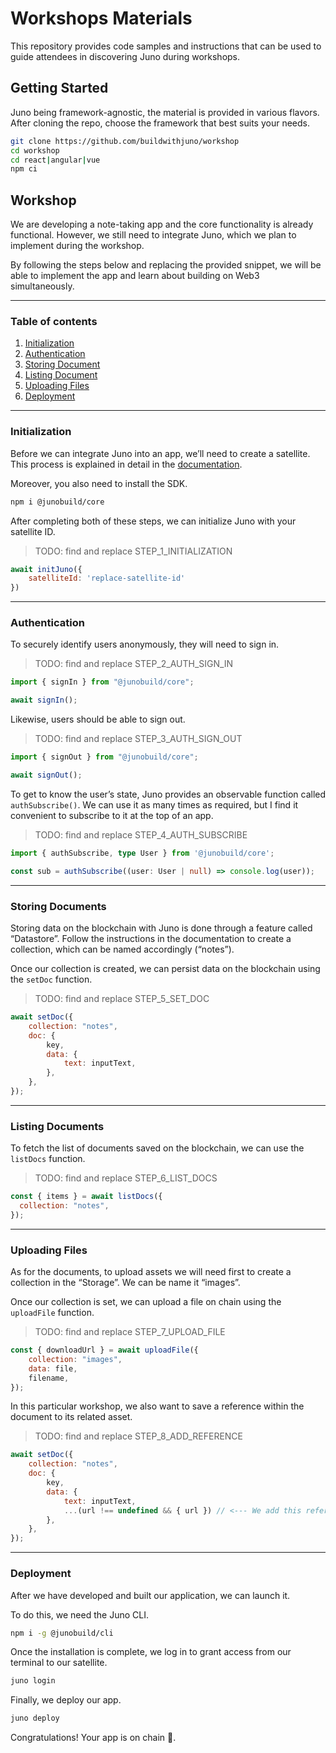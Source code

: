 # Workshops Materials

This repository provides code samples and instructions that can be used to guide attendees in discovering Juno during workshops.

## Getting Started

Juno being framework-agnostic, the material is provided in various flavors. After cloning the repo, choose the framework that best suits your needs.

```bash
git clone https://github.com/buildwithjuno/workshop
cd workshop
cd react|angular|vue
npm ci
```

## Workshop

We are developing a note-taking app and the core functionality is already functional. However, we still need to integrate Juno, which we plan to implement during the workshop.

By following the steps below and replacing the provided snippet, we will be able to implement the app and learn about building on Web3 simultaneously.

---

### Table of contents

1. [Initialization](#initialization)
2. [Authentication](#authentication)
3. [Storing Document](#storing-documents)
4. [Listing Document](#listing-documents)
5. [Uploading Files](#uploading-files)
6. [Deployment](#deployment)

---

### Initialization

Before we can integrate Juno into an app, we’ll need to create a satellite. This process is explained in detail in the [documentation](https://juno.build/docs/add-juno-to-an-app/create-a-satellite).

Moreover, you also need to install the SDK.

```bash
npm i @junobuild/core
```

After completing both of these steps, we can initialize Juno with your satellite ID.

> TODO: find and replace STEP_1_INITIALIZATION

```javascript
await initJuno({
    satelliteId: 'replace-satellite-id'
})
```

---

### Authentication

To securely identify users anonymously, they will need to sign in.

> TODO: find and replace STEP_2_AUTH_SIGN_IN

```javascript
import { signIn } from "@junobuild/core";

await signIn();
```

Likewise, users should be able to sign out.

> TODO: find and replace STEP_3_AUTH_SIGN_OUT

```javascript
import { signOut } from "@junobuild/core";

await signOut();
```

To get to know the user’s state, Juno provides an observable function called `authSubscribe()`. We can use it as many times as required, but I find it convenient to subscribe to it at the top of an app.

> TODO: find and replace STEP_4_AUTH_SUBSCRIBE

```typescript
import { authSubscribe, type User } from '@junobuild/core';

const sub = authSubscribe((user: User | null) => console.log(user));
```

---

### Storing Documents

Storing data on the blockchain with Juno is done through a feature called “Datastore”. Follow the instructions in the documentation to create a collection, which can be named accordingly (“notes”).

Once our collection is created, we can persist data on the blockchain using the `setDoc` function.

> TODO: find and replace STEP_5_SET_DOC
 
```javascript
await setDoc({
    collection: "notes",
    doc: {
        key,
        data: {
            text: inputText,
        },
    },
});
```

---

### Listing Documents

To fetch the list of documents saved on the blockchain, we can use the `listDocs` function.

> TODO: find and replace STEP_6_LIST_DOCS
 
```javascript
const { items } = await listDocs({
  collection: "notes",
});
```

---

### Uploading Files

As for the documents, to upload assets we will need first to create a collection in the “Storage”. We can be name it “images”.

Once our collection is set, we can upload a file on chain using the `uploadFile` function.

> TODO: find and replace STEP_7_UPLOAD_FILE

```javascript
const { downloadUrl } = await uploadFile({
    collection: "images",
    data: file,
    filename,
});
```

In this particular workshop, we also want to save a reference within the document to its related asset.

> TODO: find and replace STEP_8_ADD_REFERENCE

```javascript
await setDoc({
    collection: "notes",
    doc: {
        key,
        data: {
            text: inputText,
            ...(url !== undefined && { url }) // <--- We add this reference
        },
    },
});
```

---

### Deployment

After we have developed and built our application, we can launch it.

To do this, we need the Juno CLI.

```bash
npm i -g @junobuild/cli
```

Once the installation is complete, we log in to grant access from our terminal to our satellite.

```bash
juno login
```

Finally, we deploy our app.

```bash
juno deploy
```

Congratulations! Your app is on chain 🎉.
